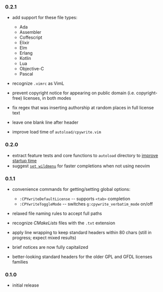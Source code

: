 ### 0.2.1

- add support for these file types:
  - Ada
  - Assembler
  - Coffescript
  - Elixir
  - Elm
  - Erlang
  - Kotlin
  - Lua
  - Objective-C
  - Pascal

- recognize `.vimrc` as VimL
- prevent copyright notice for appearing on public domain (i.e. copyright-free) licenses, in both modes
- fix regex that was inserting authorship at random places in full license text
- leave one blank line after header
- improve load time of `autoload/cpywrite.vim`

### 0.2.0

- extract feature tests and core functions to `autoload` directory to [improve startup time][pr2]
- suggest [`set wildmenu`](README.md#highlights) for faster completions when not using neovim

### 0.1.1

- convenience commands for getting/setting global options:
    - `:CPYwriteDefaultLicense` -- supports `<tab>` completion
    - `:CPYwriteToggleMode` -- switches `g:cpywrite_verbatim_mode` on/off

- relaxed file naming rules to accept full paths

- recognize *CMakeLists* files with the `.txt` extension

- apply line wrapping to keep standard headers within 80 chars (still in progress; expect mixed results)

- brief notices are now fully capitalized

- better-looking standard headers for the older GPL and GFDL licenses families

### 0.1.0

- initial release


[pr2]: https://github.com/rdipardo/vim-cpywrite/pull/2

